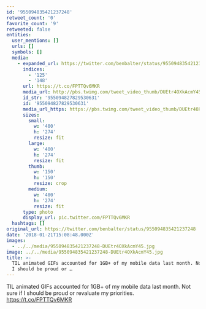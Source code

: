 ```yaml
---
id: '955094835421237248'
retweet_count: '0'
favorite_count: '9'
retweeted: false
entities:
  user_mentions: []
  urls: []
  symbols: []
  media:
    - expanded_url: https://twitter.com/benbalter/status/955094835421237248/photo/1
      indices:
        - '125'
        - '148'
      url: https://t.co/FPTTQv6MKR
      media_url: http://pbs.twimg.com/tweet_video_thumb/DUEtr4OXkAcmY45.jpg
      id_str: '955094827829530631'
      id: '955094827829530631'
      media_url_https: https://pbs.twimg.com/tweet_video_thumb/DUEtr4OXkAcmY45.jpg
      sizes:
        small:
          w: '400'
          h: '274'
          resize: fit
        large:
          w: '400'
          h: '274'
          resize: fit
        thumb:
          w: '150'
          h: '150'
          resize: crop
        medium:
          w: '400'
          h: '274'
          resize: fit
      type: photo
      display_url: pic.twitter.com/FPTTQv6MKR
  hashtags: []
original_url: https://twitter.com/benbalter/status/955094835421237248
date: '2018-01-21T15:08:48.000Z'
images:
  - ../../media/955094835421237248-DUEtr4OXkAcmY45.jpg
image: ../../media/955094835421237248-DUEtr4OXkAcmY45.jpg
title: >-
  TIL animated GIFs accounted for 1GB+ of my mobile data last month. Not sure if
  I should be proud or …
---
```


TIL animated GIFs accounted for 1GB+ of my mobile data last month. Not sure if I should be proud or revaluate my priorities. https://t.co/FPTTQv6MKR